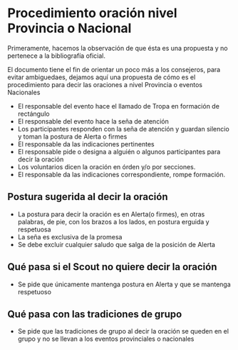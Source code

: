 # Procedimiento oración nivel Provincia o Nacional

Primeramente,  hacemos la observación de que ésta es una propuesta y no pertenece a la bibliografía oficial.

El documento tiene el fin de orientar un poco más a los consejeros, para evitar ambiguedaes, dejamos aquí una propuesta de cómo es el procedimiento para decir las oraciones a nivel Provincia o eventos Nacionales

- El responsable del evento hace el llamado de Tropa en formación de rectángulo
- El responsable del evento hace la seña de atención
- Los participantes responden con la seña de atención y guardan silencio y toman la postura de Alerta o firmes
- El responsable da las indicaciones pertinentes
- El responsable pide o designa a alguién o algunos participantes para decir la oración
- Los voluntarios dicen la oración en órden y/o por secciones.
- El responsable da las indicaciones correspondiente, rompe formación. 

## Postura sugerida al decir la oración

- La postura para decir la oración es en Alerta(o firmes), en otras palabras, de pie, con los brazos a los lados, en postura erguida y respetuosa
- La seña es exclusiva de la promesa
- Se debe excluir cualquier saludo  que salga de la posición de Alerta


## Qué pasa si el Scout no quiere decir la oración

- Se pide que únicamente mantenga postura en Alerta y que se mantenga respetuoso


## Qué pasa con las tradiciones de grupo

- Se pide que las tradiciones de grupo al decir la oración se queden en el grupo y no se llevan a los eventos provinciales o nacionales
